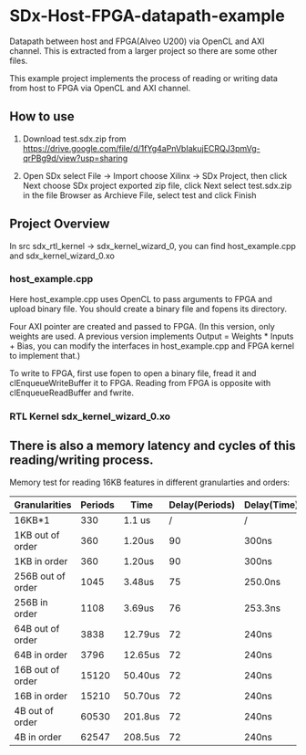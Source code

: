 # SDx-Host-FPGA-datapath-example
Datapath between host and FPGA(Alveo U200) via OpenCL and AXI channel. This is extracted from a larger project so there are some other files.

This example project implements the process of reading or writing data from host to FPGA via OpenCL and AXI channel.

## How to use
1. Download test.sdx.zip from
https://drive.google.com/file/d/1fYg4aPnVbIakujECRQJ3pmVg-qrPBg9d/view?usp=sharing

2. Open SDx
select File -> Import
choose Xilinx -> SDx Project, then click Next
choose SDx project exported zip file, click Next
select test.sdx.zip in the file Browser as Archieve File, select test and click Finish

## Project Overview
In src sdx_rtl_kernel -> sdx_kernel_wizard_0, you can find host_example.cpp and sdx_kernel_wizard_0.xo

### host_example.cpp
Here host_example.cpp uses OpenCL to pass arguments to FPGA and upload binary file. You should create a binary file and fopens its directory.

Four AXI pointer are created and passed to FPGA. (In this version, only weights are used. A previous version implements Output = Weights * Inputs + Bias, you can modify the interfaces in host_example.cpp and FPGA kernel to implement that.)

To write to FPGA, first use fopen to open a binary file, fread it and clEnqueueWriteBuffer it to FPGA. Reading from FPGA is opposite with clEnqueueReadBuffer and fwrite.

### RTL Kernel sdx_kernel_wizard_0.xo





## There is also a memory latency and cycles of this reading/writing process.

Memory test for reading 16KB features in different granularties and orders:

| Granularities | Periods | Time | Delay(Periods) | Delay(Time) | Bandwidth |
| --------- | --------- | --------- | --------- | --------- | --------- |
| 16KB*1 | 330 | 1.1 us | \/ | \/ | 13.87GB/s |
| 1KB out of order | 360 | 1.20us | 90 | 300ns | 12.72GB/s |
| 1KB in order | 360 | 1.20us | 90 | 300ns | 12.72GB/s |
| 256B out of order | 1045 | 3.48us | 75 | 250.0ns | 4.38GB/s |
| 256B in order | 1108|3.69us | 76 | 253.3ns | 4.13GB/s |
| 64B out of order | 3838 | 12.79us | 72 | 240ns | 1.19GB/s |
| 64B in order | 3796 | 12.65us | 72 | 240ns | 1.21GB/s |
| 16B out of order | 15120 | 50.40us | 72 | 240ns | 310MB/s |
| 16B in order | 15210 | 50.70us | 72 | 240ns | 308MB/s |
| 4B out of order | 60530 | 201.8us | 72 | 240ns | 77.4MB/s |
| 4B in order | 62547 | 208.5us | 72 | 240ns | 74.9MB/s |
